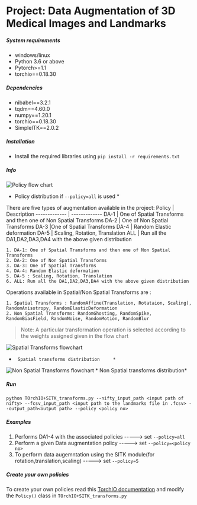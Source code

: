 # Project:  Data Augmentation of 3D Medical Images and Landmarks

##### System requirements #####

* windows/linux
* Python 3.6 or above
* Pytorch>=1.1
* torchio==0.18.30

##### Dependencies ######

* nibabel==3.2.1
* tqdm==4.60.0
* numpy==1.20.1
* torchio==0.18.30
* SimpleITK==2.0.2


##### Installation #######

* Install the required libraries using `pip install -r requirements.txt`


##### Info #######
![Policy flow chart]( flowchart/Policy_flowchart.jpg "Policies") 
*    Policy distribution if `--policy=all` is used *

There are five types of augmentation available in the project:
Policy  | Description
------------- | -------------
DA-1  | One of Spatial Transforms and then one of Non Spatial Transforms
DA-2  | One of Non Spatial Transforms
DA-3  |One of Spatial Transforms
DA-4 | Random Elastic deformation
DA-5 | Scaling, Rotation, Translation
ALL | Run all the DA1,DA2,DA3,DA4 with the above given distribution 

	1. DA-1: One of Spatial Transforms and then one of Non Spatial Transforms
	2. DA-2: One of Non Spatial Transforms
	3. DA-3: One of Spatial Transforms
	4. DA-4: Random Elastic deformation
	5. DA-5 : Scaling, Rotation, Translation
	6. ALL: Run all the DA1,DA2,DA3,DA4 with the above given distribution 

Operations available in Spatial/Non Spatial Transforms are :

	1. Spatial Transforms : RandomAffine(Translation, Rotataion, Scaling), RandomAnisotropy, RandomElasticDeformation
	2. Non Spatial Transforms: RandomGhosting, RandomSpike, RandomBiasField, RandomNoise, RandomMotion, RandomBlur

> Note: A particular transformation operation is selected according to the weights assigned given in the flow chart

![Spatial Transforms flowchart]( flowchart/Spatial_flowchart.jpg "Spatial tranforms")
*      Spatial transforms distribution     *

![Non Spatial Transforms flowchart]( flowchart/Non_Spatial_flowchart.jpg "Non Spatial tranforms") *     Non Spatial transforms distribution*

##### Run #######


   `python TOrchIO+SITK_transforms.py --nifty_input_path <input path of nifty> --fcsv_input_path <input path to the landmarks file in .fcsv> --output_path<output path> --policy <policy no>`

##### Examples #######

1. Performs DA1-4 with the associated policies  -----> set `--policy=all`
2. Perform a given Data augmentation policy  -----> set `--policy=<policy no>`
3. To perform data augemntation using the SITK module(for rotation,translation,scaling)  -----> set `--policy=5`

##### Create your own policies ##### 
To create your own policies read this [TorchIO documentation](https://torchio.readthedocs.io/transforms/augmentation.html)
and modify the `Policy()` class in `TOrchIO+SITK_transforms.py`

